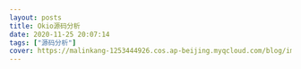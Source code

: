 ```yaml
---
layout: posts
title: Okio源码分析
date: 2020-11-25 20:07:14
tags: ["源码分析"]
cover: https://malinkang-1253444926.cos.ap-beijing.myqcloud.com/blog/images/cover/后翼弃兵.png
---
```


